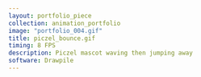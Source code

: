 ```yaml
---
layout: portfolio_piece
collection: animation_portfolio
image: "portfolio_004.gif"
title: piczel_bounce.gif
timing: 8 FPS
description: Piczel mascot waving then jumping away
software: Drawpile
---
```

